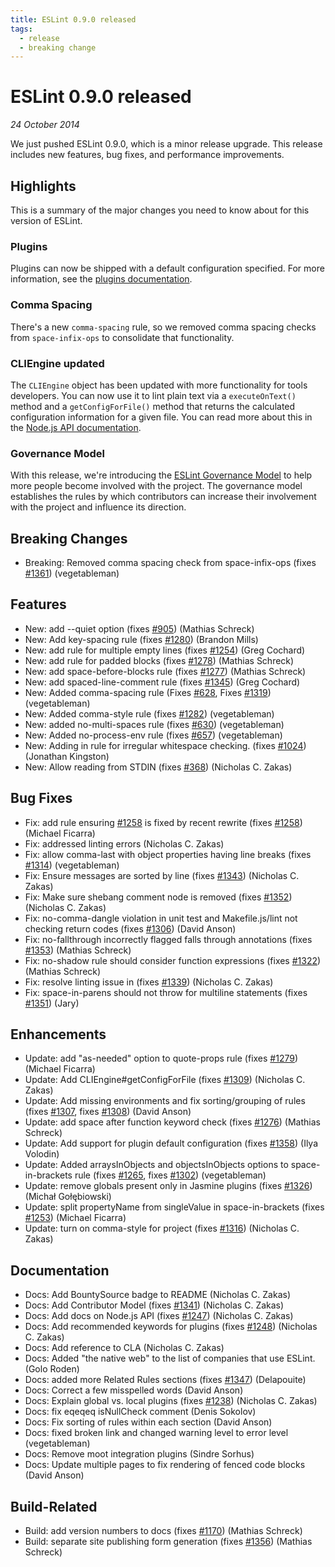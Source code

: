 ```yaml
---
title: ESLint 0.9.0 released
tags:
  - release
  - breaking change
---
```

# ESLint 0.9.0 released

_24 October 2014_

We just pushed ESLint 0.9.0, which is a minor release upgrade. This release includes new features, bug fixes, and performance improvements.

## Highlights

This is a summary of the major changes you need to know about for this version of ESLint.

### Plugins

Plugins can now be shipped with a default configuration specified. For more information, see the [plugins documentation](https://eslint.org/docs/developer-guide/working-with-plugins).

### Comma Spacing

There's a new `comma-spacing` rule, so we removed comma spacing checks from `space-infix-ops` to consolidate that functionality.

### CLIEngine updated

The `CLIEngine` object has been updated with more functionality for tools developers. You can now use it to lint plain text via a `executeOnText()` method and a `getConfigForFile()` method that returns the calculated configuration information for a given file. You can read more about this in the [Node.js API documentation](https://eslint.org/docs/developer-guide/nodejs-api).

### Governance Model

With this release, we're introducing the [ESLint Governance Model](https://eslint.org/docs/developer-guide/governance) to help more people become involved with the project. The governance model establishes the rules by which contributors can increase their involvement with the project and influence its direction.

## Breaking Changes

* Breaking: Removed comma spacing check from space-infix-ops (fixes [#1361](https://github.com/eslint/eslint/issues/1361)) (vegetableman)

## Features

* New: add --quiet option (fixes [#905](https://github.com/eslint/eslint/issues/905)) (Mathias Schreck)
* New: Add key-spacing rule (fixes [#1280](https://github.com/eslint/eslint/issues/1280)) (Brandon Mills)
* New: add rule for multiple empty lines (fixes [#1254](https://github.com/eslint/eslint/issues/1254)) (Greg Cochard)
* New: add rule for padded blocks (fixes [#1278](https://github.com/eslint/eslint/issues/1278)) (Mathias Schreck)
* New: add space-before-blocks rule (fixes [#1277](https://github.com/eslint/eslint/issues/1277)) (Mathias Schreck)
* New: add spaced-line-comment rule (fixes [#1345](https://github.com/eslint/eslint/issues/1345)) (Greg Cochard)
* New: Added comma-spacing rule (Fixes [#628](https://github.com/eslint/eslint/issues/628), Fixes [#1319](https://github.com/eslint/eslint/issues/1319)) (vegetableman)
* New: Added comma-style rule (fixes [#1282](https://github.com/eslint/eslint/issues/1282)) (vegetableman)
* New: added no-multi-spaces rule (fixes [#630](https://github.com/eslint/eslint/issues/630)) (vegetableman)
* New: Added no-process-env rule (fixes [#657](https://github.com/eslint/eslint/issues/657)) (vegetableman)
* New: Adding in rule for irregular whitespace checking. (fixes [#1024](https://github.com/eslint/eslint/issues/1024)) (Jonathan Kingston)
* New: Allow reading from STDIN (fixes [#368](https://github.com/eslint/eslint/issues/368)) (Nicholas C. Zakas)

## Bug Fixes

* Fix: add rule ensuring [#1258](https://github.com/eslint/eslint/issues/1258) is fixed by recent rewrite (fixes [#1258](https://github.com/eslint/eslint/issues/1258)) (Michael Ficarra)
* Fix: addressed linting errors (Nicholas C. Zakas)
* Fix: allow comma-last with object properties having line breaks (fixes [#1314](https://github.com/eslint/eslint/issues/1314)) (vegetableman)
* Fix: Ensure messages are sorted by line (fixes [#1343](https://github.com/eslint/eslint/issues/1343)) (Nicholas C. Zakas)
* Fix: Make sure shebang comment node is removed (fixes [#1352](https://github.com/eslint/eslint/issues/1352)) (Nicholas C. Zakas)
* Fix: no-comma-dangle violation in unit test and Makefile.js/lint not checking return codes (fixes [#1306](https://github.com/eslint/eslint/issues/1306)) (David Anson)
* Fix: no-fallthrough incorrectly flagged falls through annotations (fixes [#1353](https://github.com/eslint/eslint/issues/1353)) (Mathias Schreck)
* Fix: no-shadow rule should consider function expressions (fixes [#1322](https://github.com/eslint/eslint/issues/1322)) (Mathias Schreck)
* Fix: resolve linting issue in (fixes [#1339](https://github.com/eslint/eslint/issues/1339)) (Nicholas C. Zakas)
* Fix: space-in-parens should not throw for multiline statements (fixes [#1351](https://github.com/eslint/eslint/issues/1351)) (Jary)

## Enhancements

* Update: add "as-needed" option to quote-props rule (fixes [#1279](https://github.com/eslint/eslint/issues/1279)) (Michael Ficarra)
* Update: Add CLIEngine#getConfigForFile (fixes [#1309](https://github.com/eslint/eslint/issues/1309)) (Nicholas C. Zakas)
* Update: Add missing environments and fix sorting/grouping of rules (fixes [#1307](https://github.com/eslint/eslint/issues/1307), fixes [#1308](https://github.com/eslint/eslint/issues/1308)) (David Anson)
* Update: add space after function keyword check (fixes [#1276](https://github.com/eslint/eslint/issues/1276)) (Mathias Schreck)
* Update: Add support for plugin default configuration (fixes [#1358](https://github.com/eslint/eslint/issues/1358)) (Ilya Volodin)
* Update: Added arraysInObjects and objectsInObjects options to space-in-brackets rule (fixes [#1265](https://github.com/eslint/eslint/issues/1265), fixes [#1302](https://github.com/eslint/eslint/issues/1302)) (vegetableman)
* Update: remove globals present only in Jasmine plugins (fixes [#1326](https://github.com/eslint/eslint/issues/1326)) (Michał Gołębiowski)
* Update: split propertyName from singleValue in space-in-brackets (fixes [#1253](https://github.com/eslint/eslint/issues/1253)) (Michael Ficarra)
* Update: turn on comma-style for project (fixes [#1316](https://github.com/eslint/eslint/issues/1316)) (Nicholas C. Zakas)

## Documentation

* Docs: Add BountySource badge to README (Nicholas C. Zakas)
* Docs: Add Contributor Model (fixes [#1341](https://github.com/eslint/eslint/issues/1341)) (Nicholas C. Zakas)
* Docs: Add docs on Node.js API (fixes [#1247](https://github.com/eslint/eslint/issues/1247)) (Nicholas C. Zakas)
* Docs: Add recommended keywords for plugins (fixes [#1248](https://github.com/eslint/eslint/issues/1248)) (Nicholas C. Zakas)
* Docs: Add reference to CLA (Nicholas C. Zakas)
* Docs: Added "the native web" to the list of companies that use ESLint. (Golo Roden)
* Docs: added more Related Rules sections (fixes [#1347](https://github.com/eslint/eslint/issues/1347)) (Delapouite)
* Docs: Correct a few misspelled words (David Anson)
* Docs: Explain global vs. local plugins (fixes [#1238](https://github.com/eslint/eslint/issues/1238)) (Nicholas C. Zakas)
* Docs: fix eqeqeq isNullCheck comment (Denis Sokolov)
* Docs: Fix sorting of rules within each section (David Anson)
* Docs: fixed broken link and changed warning level to error level (vegetableman)
* Docs: Remove moot integration plugins (Sindre Sorhus)
* Docs: Update multiple pages to fix rendering of fenced code blocks (David Anson)

## Build-Related

* Build: add version numbers to docs (fixes [#1170](https://github.com/eslint/eslint/issues/1170)) (Mathias Schreck)
* Build: separate site publishing form generation (fixes [#1356](https://github.com/eslint/eslint/issues/1356)) (Mathias Schreck)
